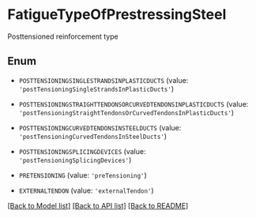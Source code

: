 # FatigueTypeOfPrestressingSteel

Posttensioned reinforcement type

## Enum

* `POSTTENSIONINGSINGLESTRANDSINPLASTICDUCTS` (value: `'postTensioningSingleStrandsInPlasticDucts'`)

* `POSTTENSIONINGSTRAIGHTTENDONSORCURVEDTENDONSINPLASTICDUCTS` (value: `'postTensioningStraightTendonsOrCurvedTendonsInPlasticDucts'`)

* `POSTTENSIONINGCURVEDTENDONSINSTEELDUCTS` (value: `'postTensioningCurvedTendonsInSteelDucts'`)

* `POSTTENSIONINGSPLICINGDEVICES` (value: `'postTensioningSplicingDevices'`)

* `PRETENSIONING` (value: `'preTensioning'`)

* `EXTERNALTENDON` (value: `'externalTendon'`)

[[Back to Model list]](../README.md#documentation-for-models) [[Back to API list]](../README.md#documentation-for-api-endpoints) [[Back to README]](../README.md)


